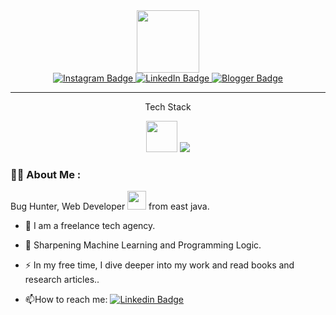 <div id="header" align="center">
  <img src="https://media.giphy.com/media/M9gbBd9nbDrOTu1Mqx/giphy.gif" width="100"/>
  
  <div id="badges">
  <a href="https://www.instagram.com/rrfaiarsa">
    <img src="https://img.shields.io/badge/Instagram-purple?style=for-the-badge&logo=instagram&logoColor=white" alt="Instagram Badge"/>
  </a>
     <a href="https://www.linkedin.com/in/rifaiarsa/">
    <img src="https://img.shields.io/badge/LinkedIn-blue?style=for-the-badge&logo=linkedin&logoColor=white" alt="LinkedIn Badge"/>
  </a>
  <a href="https://dukunin.my.id/">
    <img src="https://img.shields.io/badge/Blogger-orange?style=for-the-badge&logo=blogger&logoColor=white" alt="Blogger Badge"/>
  </a>
</div>
  
</div>

---

<p align="center">Tech Stack</p>


<p align="center">
 <img src="https://user-images.githubusercontent.com/93973382/206341704-e995295b-a0e8-4a0c-a854-114c099d3950.png" width="50" /)
  <a href="https://skillicons.dev">
    <img src="https://skillicons.dev/icons?i=php,laravel,py,django,tensorflow,sklearn,git,ae,pr,figma,wordpress&theme=light" />
   

  </a>
</p>

### :woman_technologist: About Me :

Bug Hunter, Web Developer <img src="https://media.giphy.com/media/WUlplcMpOCEmTGBtBW/giphy.gif" width="30"> from east java.

- :telescope: I am a freelance tech agency.

- :seedling: Sharpening Machine Learning and Programming Logic.

- :zap: In my free time, I dive deeper into my work and read books and research articles..

- :mailbox:How to reach me: [![Linkedin Badge](https://img.shields.io/badge/-novil-blue?style=flat&logo=Linkedin&logoColor=white)](https://www.linkedin.com/in/rifaiarsa/")
